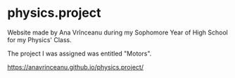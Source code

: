 # physics.project

Website made by Ana Vrînceanu during my Sophomore Year of High School for my Physics' Class. 

The project I was assigned was entitled "Motors".

https://anavrinceanu.github.io/physics.project/
